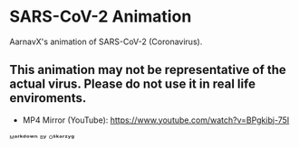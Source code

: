 # SARS-CoV-2 Animation
AarnavX's animation of SARS-CoV-2 (Coronavirus).
## This animation may not be representative of the actual virus. Please do not use it in real life enviroments.
 - MP4 Mirror (YouTube): https://www.youtube.com/watch?v=BPgkibj-75I
 
ᴹᵃʳᵏᵈᵒʷⁿ ᴮʸ ᴼˢᵏᵃʳᶻʸᵍ
